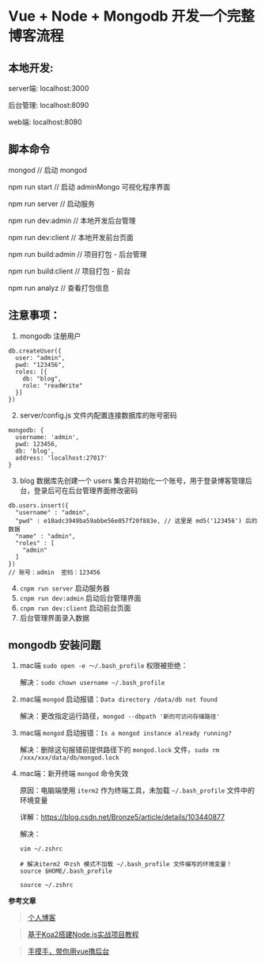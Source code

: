 # Vue + Node + Mongodb 开发一个完整博客流程

## 本地开发:
server端: localhost:3000

后台管理: localhost:8090

web端: localhost:8080


## 脚本命令
mongod // 启动 mongod

npm run start // 启动 adminMongo 可视化程序界面

npm run server  // 启动服务

npm run dev:admin // 本地开发后台管理

npm run dev:client // 本地开发前台页面

npm run build:admin // 项目打包 - 后台管理

npm run build:client // 项目打包 - 前台

npm run analyz  // 查看打包信息



## 注意事项： 
  1. mongodb 注册用户
  
    db.createUser({
      user: "admin",
      pwd: "123456",
      roles: [{
        db: "blog",
        role: "readWrite"
      }]
    })
    
  2. server/config.js 文件内配置连接数据库的账号密码
  
    mongodb: {
      username: 'admin',
      pwd: 123456,
      db: 'blog',
      address: 'localhost:27017'
    }
    
  3. blog 数据库先创建一个 users 集合并初始化一个账号，用于登录博客管理后台，登录后可在后台管理界面修改密码
  
    db.users.insert({
      "username" : "admin",
      "pwd" : e10adc3949ba59abbe56e057f20f883e, // 这里是 md5('123456') 后的数据
      "name" : "admin",
      "roles" : [
        "admin"
      ]
    })
    // 账号：admin  密码：123456
    
  4. `cnpm run server` 启动服务器
  5. `cnpm run dev:admin` 启动后台管理界面
  6. `cnpm run dev:client` 启动前台页面
  7. 后台管理界面录入数据


## mongodb 安装问题

1. mac端 `sudo open -e 〜/.bash_profile` 权限被拒绝：

   解决：`sudo chown username ~/.bash_profile`
   
2. mac端 `mongod` 启动报错：`Data directory /data/db not found`

   解决：更改指定运行路径，`mongod --dbpath '新的可访问存储路径'`
   
3. mac端 `mongod` 启动报错：`Is a mongod instance already running?`

   解决：删除这句报错前提供路径下的 `mongod.lock` 文件，`sudo rm /xxx/xxx/data/db/mongod.lock`
   
3. mac端：新开终端 `mongod` 命令失效

   原因：电脑端使用 `iterm2` 作为终端工具，未加载 `~/.bash_profile` 文件中的环境变量
   
   详解：https://blog.csdn.net/Bronze5/article/details/103440877
   
   解决：
   
   ```
   vim ~/.zshrc
   
   # 解决iterm2 中zsh 模式不加载 ~/.bash_profile 文件编写的环境变量！
   source $HOME/.bash_profile
   
   source ~/.zshrc
   ```



**参考文章**
> [个人博客](http://dzblog.cn/article/5a69609c3c04164b0bd4b964)

> [基于Koa2搭建Node.js实战项目教程](https://github.com/ikcamp/koa2-tutorial)

> [手摸手，带你用vue撸后台](https://segmentfault.com/a/1190000010043013)
